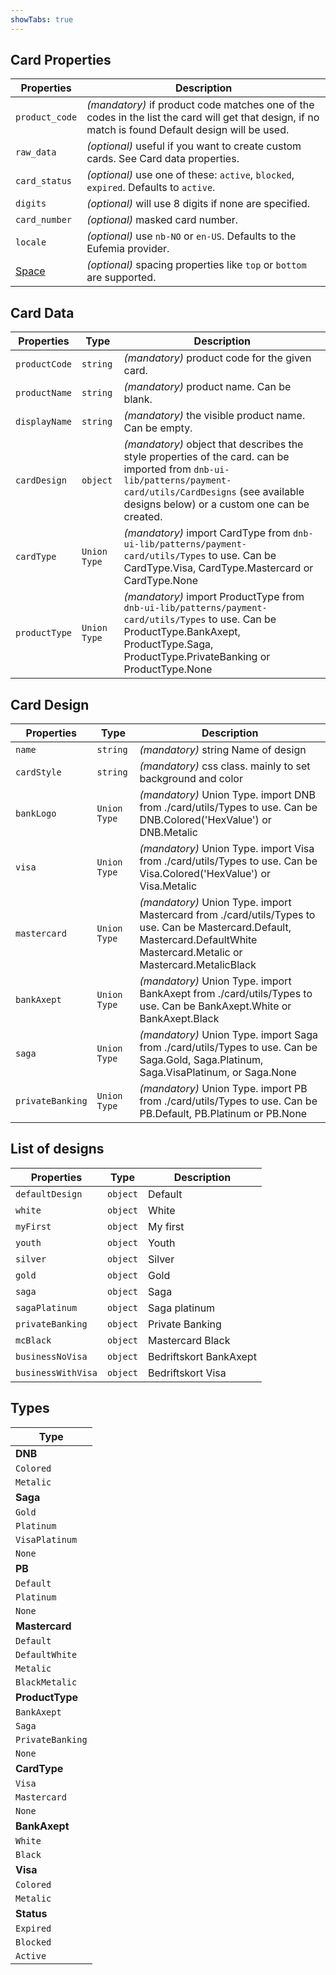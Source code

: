 ```yaml
---
showTabs: true
---
```


## Card Properties

| Properties                                  | Description                                                                                                                                         |
| ------------------------------------------- | --------------------------------------------------------------------------------------------------------------------------------------------------- |
| `product_code`                              | _(mandatory)_ if product code matches one of the codes in the list the card will get that design, if no match is found Default design will be used. |
| `raw_data`                                  | _(optional)_ useful if you want to create custom cards. See Card data properties.                                                                   |
| `card_status`                               | _(optional)_ use one of these: `active`, `blocked`, `expired`. Defaults to `active`.                                                                |
| `digits`                                    | _(optional)_ will use 8 digits if none are specified.                                                                                               |
| `card_number`                               | _(optional)_ masked card number.                                                                                                                    |
| `locale`                                    | _(optional)_ use `nb-NO` or `en-US`. Defaults to the Eufemia provider.                                                                              |
| [Space](/uilib/components/space/properties) | _(optional)_ spacing properties like `top` or `bottom` are supported.                                                                               |

## Card Data

| Properties    | Type         | Description                                                                                                                                                                                                   |
| ------------- | ------------ | ------------------------------------------------------------------------------------------------------------------------------------------------------------------------------------------------------------- |
| `productCode` | `string`     | _(mandatory)_ product code for the given card.                                                                                                                                                                |
| `productName` | `string`     | _(mandatory)_ product name. Can be blank.                                                                                                                                                                     |
| `displayName` | `string`     | _(mandatory)_ the visible product name. Can be empty.                                                                                                                                                         |
| `cardDesign`  | `object`     | _(mandatory)_ object that describes the style properties of the card. can be imported from `dnb-ui-lib/patterns/payment-card/utils/CardDesigns` (see available designs below) or a custom one can be created. |
| `cardType`    | `Union Type` | _(mandatory)_ import CardType from `dnb-ui-lib/patterns/payment-card/utils/Types` to use. Can be CardType.Visa, CardType.Mastercard or CardType.None                                                          |
| `productType` | `Union Type` | _(mandatory)_ import ProductType from `dnb-ui-lib/patterns/payment-card/utils/Types` to use. Can be ProductType.BankAxept, ProductType.Saga, ProductType.PrivateBanking or ProductType.None                   |

## Card Design

| Properties       | Type         | Description                                                                                                                                                                  |
| ---------------- | ------------ | ---------------------------------------------------------------------------------------------------------------------------------------------------------------------------- |
| `name`           | `string`     | _(mandatory)_ string Name of design                                                                                                                                          |
| `cardStyle`      | `string`     | _(mandatory)_ css class. mainly to set background and color                                                                                                                  |
| `bankLogo`       | `Union Type` | _(mandatory)_ Union Type. import DNB from ./card/utils/Types to use. Can be DNB.Colored('HexValue') or DNB.Metalic                                                           |
| `visa`           | `Union Type` | _(mandatory)_ Union Type. import Visa from ./card/utils/Types to use. Can be Visa.Colored('HexValue') or Visa.Metalic                                                        |
| `mastercard`     | `Union Type` | _(mandatory)_ Union Type. import Mastercard from ./card/utils/Types to use. Can be Mastercard.Default, Mastercard.DefaultWhite Mastercard.Metalic or Mastercard.MetalicBlack |
| `bankAxept`      | `Union Type` | _(mandatory)_ Union Type. import BankAxept from ./card/utils/Types to use. Can be BankAxept.White or BankAxept.Black                                                         |
| `saga`           | `Union Type` | _(mandatory)_ Union Type. import Saga from ./card/utils/Types to use. Can be Saga.Gold, Saga.Platinum, Saga.VisaPlatinum, or Saga.None                                       |
| `privateBanking` | `Union Type` | _(mandatory)_ Union Type. import PB from ./card/utils/Types to use. Can be PB.Default, PB.Platinum or PB.None                                                                |

## List of designs

| Properties         | Type     | Description            |
| ------------------ | -------- | ---------------------- |
| `defaultDesign`    | `object` | Default                |
| `white`            | `object` | White                  |
| `myFirst`          | `object` | My first               |
| `youth`            | `object` | Youth                  |
| `silver`           | `object` | Silver                 |
| `gold`             | `object` | Gold                   |
| `saga`             | `object` | Saga                   |
| `sagaPlatinum`     | `object` | Saga platinum          |
| `privateBanking`   | `object` | Private Banking        |
| `mcBlack`          | `object` | Mastercard Black       |
| `businessNoVisa`   | `object` | Bedriftskort BankAxept |
| `businessWithVisa` | `object` | Bedriftskort Visa      |

## Types

| Type             |
| ---------------- |
| **DNB**          |
| `Colored`        |
| `Metalic`        |
| **Saga**         |
| `Gold`           |
| `Platinum`       |
| `VisaPlatinum`   |
| `None`           |
| **PB**           |
| `Default`        |
| `Platinum`       |
| `None`           |
| **Mastercard**   |
| `Default`        |
| `DefaultWhite`   |
| `Metalic`        |
| `BlackMetalic`   |
| **ProductType**  |
| `BankAxept`      |
| `Saga`           |
| `PrivateBanking` |
| `None`           |
| **CardType**     |
| `Visa`           |
| `Mastercard`     |
| `None`           |
| **BankAxept**    |
| `White`          |
| `Black`          |
| **Visa**         |
| `Colored`        |
| `Metalic`        |
| **Status**       |
| `Expired`        |
| `Blocked`        |
| `Active`         |
